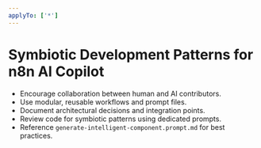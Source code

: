 ```yaml
---
applyTo: ['*']
---
```

# Symbiotic Development Patterns for n8n AI Copilot

- Encourage collaboration between human and AI contributors.
- Use modular, reusable workflows and prompt files.
- Document architectural decisions and integration points.
- Review code for symbiotic patterns using dedicated prompts.
- Reference `generate-intelligent-component.prompt.md` for best practices.

